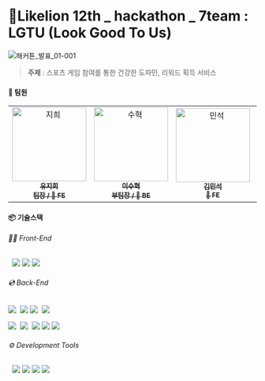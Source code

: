 # 🦁Likelion 12th _ hackathon _ 7team : LGTU (Look Good To Us)
![해커톤_발표_01-001](https://github.com/user-attachments/assets/7d791432-582f-4b87-8c0e-6be148cfc49c)

> **주제** : 스포츠 게임 참여를 통한 건강한 도파민, 리워드 획득 서비스

#### 👥 팀원
<table>
  <tr>
    <td align="center">
    <a href="https://github.com/jiHeeFlee">
    <img src="https://avatars.githubusercontent.com/u/126383608?v=4" width="150px;" alt="지희"/>
    <br />
    <sub>
    <b>유지희</b><br>
    <b>팀장 / 🍎 FE</b>
    </sub>
    </a>
    <br />
    </td>
    <td align="center">
    <a href="https://github.com/leestana01">
    <img src="https://avatars.githubusercontent.com/u/74558236?v=4" width="150px;" alt="수혁"/>
    <br />
    <sub>
    <b>이수혁</b><br>
    <b>부팀장 / 🍏 BE</b>
    </sub>
    </a>
    <br />
    </td>    
    <td align="center">
    <a href="https://github.com/m-inseok">
    <img src="https://avatars.githubusercontent.com/u/163662784?v=4" width="150px;" alt="민석"/>
    <br />
    <sub>
    <b>김민석</b><br>
    <b>🍎 FE</b>
    </sub>
    </a>
    <br />
    </td>    
    <td align="center">
    <a href="https://github.com/norangsuji">
    <img src="https://avatars.githubusercontent.com/u/118612460?v=4" width="150px;" alt="수"/>
    <br />
    <sub>
    <b>홍수지</b><br>
    <b>🍎 FE</b>
    </sub>
    </a>
    <br />
    </td> <td align="center">
    <a href="https://github.com/202201617">
    <img src="https://avatars.githubusercontent.com/u/113917440?v=4" width="150px;" alt="혜주"/>
    <br />
    <sub>
    <b>박혜주</b><br>
    <b>🍏 BE</b>
    </sub>
    </a>
    <br />
    </td>
    <td align="center">
    <a href="https://github.com/sunmin416">
    <img src="https://avatars.githubusercontent.com/u/163655093?v=4" width="150px;" alt="선민"/>
    <br />
    <sub>
    <b>고선민</b><br>
    <b>🍏 BE</b>
    </sub>
    </a>
    <br />
    </td>
  </tr>
</table>

#### 📦 기술스택
###### 👩‍💻 Front-End
&nbsp; <img src="https://img.shields.io/badge/React-61DAFB?style=flat&logo=react&logoColor=white">&nbsp;<img src="https://img.shields.io/badge/styled-components-DB7093?style=flat&logo=styled-components&logoColor=white">
<img src="https://img.shields.io/badge/WebSocket%20%26%20STOMP-00A9E0?style=flat&logoColor=white">
###### 💿 Back-End
<img src="https://img.shields.io/badge/Spring%20Boot-6DB33F?style=flat&logo=spring-boot&logoColor=white"> 
<img src="https://img.shields.io/badge/Redis-DC382D?style=flat&logo=redis&logoColor=white">
<img src="https://img.shields.io/badge/MySQL-4479A1?style=flat&logo=mysql&logoColor=white"> 
<img src="https://img.shields.io/badge/WebSocket%20%26%20STOMP-00A9E0?style=flat&logoColor=white">

<img src="https://img.shields.io/badge/AWS-232F3E?style=flat&logo=amazon-aws&logoColor=white"> 
<img src="https://img.shields.io/badge/Docker-2496ED?style=flat&logo=docker&logoColor=white"> 
<img src="https://img.shields.io/badge/Kubernetes-326CE5?style=flat&logo=kubernetes&logoColor=white">
<img src="https://img.shields.io/badge/Traefik-24A1C1?style=flat&logo=traefik&logoColor=white">
<img src="https://img.shields.io/badge/CertManager-006bb6?style=flat&logo=letsencrypt&logoColor=white">

<!-- 
<img src="https://img.shields.io/badge/Jenkins-D24939?style=flat&logo=jenkins&logoColor=white"> 
<img src="https://img.shields.io/badge/Kubernetes-326CE5?style=flat&logo=kubernetes&logoColor=white"> 
-->
###### ⚙️ Development Tools
&nbsp; <img src="https://img.shields.io/badge/GitHub-181717?style=flat&logo=github&logoColor=white">&nbsp;<img src="https://img.shields.io/badge/discord-5865F2?style=flat&logo=discord&logoColor=white">&nbsp;<img src="https://img.shields.io/badge/Notion-000?style=flat&logo=notion&logoColor=white">&nbsp;<img src="https://img.shields.io/badge/Figma-F24E1E?style=flat&logo=figma&logoColor=white">

